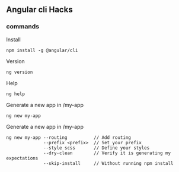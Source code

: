 ## Angular cli Hacks

### commands
Install
```
npm install -g @angular/cli
```
Version
```
ng version
```
Help
```
ng help
```
Generate a new app in /my-app
```
ng new my-app
```
Generate a new app in /my-app
```
ng new my-app --routing          // Add routing
              --prefix <prefix>  // Set your prefix
              --style scss       // Define your styles
              --dry-clean        // Verify it is generating my expectations
              --skip-install     // Without running npm install
```
